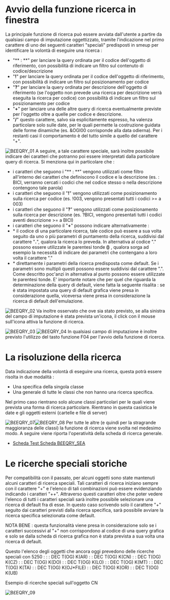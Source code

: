 # Avvio della funzione ricerca in finestra
La principale funzione di ricerca può essere avviata dall'utente a partire da qualsiasi campo di imputazione oggettizzato, tramite l'indicazione nel primo carattere di uno dei seguenti caratteri "speciali" predisposti in smeup per identificare la volontà di eseguire una ricerca  : 
-  "** : **" per lanciare la query ordinata per il codice dell'oggetto di riferimento, con possibilità di indicare un filtro sul contenuto di codice/descrizione
-  "**!**" per lanciare la query ordinata per il codice dell'oggetto di riferimento, con possibilità di indicare un filtro sul posizionamento per codice
-  "**?**" per lanciare la query ordinata per descrizione dell'oggetto di riferimento (se l'oggetto non prevede una ricerca per descrizione verrà eseguita la ricerca per codice) con possibilità di indicare un filtro sul posizionamento per codice
-  "**+**" per lanciare una delle altre query di ricerca eventualmente previste per l'oggetto oltre a quelle per codice e descrizione.
-  "**/**" questo carattere, salvo sia esplicitamente espresso, ha valenza particolare solo sulle date, per le quali permette la costruzione guidata delle forme dinamiche (es. &OGI00 corrisponde alla data odierna). Per i restanti casi il comportamento è del tutto simile a quello del carattere "+".

![B£EQRY_01](https://doc.smeup.com/immagini/B£EQRYA02A/BXEQRY_01.png)
A seguire, a tale carattere speciale, sarà inoltre possibile indicare dei caratteri che potranno poi essere interpretati dalla particolare query di ricerca. Si menziona qui in particolare che : 
-  i caratteri che seguono i "** : **" vengono utilizzati come filtro all'interno dei caratteri che definiscono il codice e la descrizione (es.  : BICI, verranno cercati i codici che nel codice stesso o nella descrizione contengono tale parola)
-  i caratteri che seguono il "**!**" vengono utilizzati come posizionamento sulla ricerca per codice (es. !003, vengono presentati tutti i codici >= a 003)
-  i caratteri che seguono il "**?**" vengono utilizzati come posizionamento sulla ricerca per descrizione (es. ?BICI, vengono presentati tutti i codici aventi descrizione >= a BICI)
-  i caratteri che seguono il "**+**" possono indicare alternativamente : 
- \* il codice di una particolare ricerca, tale codice può essere a sua volta seguito da uno o più parametri di puntamento della ricerca, suddivisi dal carattere "**.**", qualora la ricerca lo preveda. In alternativa al codice "." possono essere utilizzate le parentesi tonde **()** , qualora sorga ad esempio la necessità di indicare dei parametri che contengano a loro volta il carattere "."
- \* direttamente i parametri della ricerca predisposta come default. Se i parametri sono multipli questi possono essere suddivisi dal carattere ".". Come descritto poc'anzi in alternativa al punto possono essere utilizzate le parentesi tonde. E' importante notare che per quel che riguarda la determinazione della query di default, viene fatta la seguente risalita :  se è stata impostata una query di default grafica viene presa in considerazione quella, viceversa viene presa in considerazione la ricerca di default dell'emulazione.

![B£EQRY_02](https://doc.smeup.com/immagini/B£EQRYA02A/BXEQRY_02.png)
Va inoltre osservato che ove sia stato previsto, se alla sinistra del campo di imputazione è stata prevista un'icona, il click con il mouse sull'icona attiva la funzione di ricerca.

![B£EQRY_03](https://doc.smeup.com/immagini/B£EQRYA02A/BXEQRY_03.png)
![B£EQRY_04](https://doc.smeup.com/immagini/B£EQRYA02A/BXEQRY_04.png)
In qualsiasi campo di imputazione è inoltre previsto l'utilizzo del tasto funzione F04 per l'avvio della funzione di ricerca.

# La risoluzione della ricerca
Data indicazione della volontà di eseguire una ricerca, questa potrà essere risolta in due modalità : 
-  Una specifica della singola classe
-  Una generale di tutte le classi che non hanno una ricerca specifica.

Nel primo caso rientrano solo alcune classi particolari per le quali viene prevista una forma di ricerca particolare. Rientrano in questa casistica le date e gli oggetti esterni (cartelle e file di server)

![B£EQRY_07](https://doc.smeup.com/immagini/B£EQRYA02A/BXEQRY_07.png)![B£EQRY_08](https://doc.smeup.com/immagini/B£EQRYA02A/BXEQRY_08.png)
Per tutte le altre (e quindi per la stragrande maggioranza delle classi) la funzione di ricerca viene svolta nel medesimo modo. A seguire viene riporta l'operatività della scheda di ricerca generale.

- [Scheda Test Scheda B£EQRY_SEA](Sorgenti/DOC_OPE/MB/SCP_SCH/B£EQRY_SEA)

# Le ricerche speciali storiche
Per compatibilità con il passato, per alcuni oggetti sono state mantenuti alcuni caratteri di ricerca speciali. Tali caratteri di ricerca iniziano sempre con il carattere "+" e l'elenco di tali combinazioni può essere evidenziando indicando i caratteri "++". Attraverso questi caratteri oltre che poter vedere l'elenco di tutti i caratteri speciali sarà inoltre possibile selezionare una ricerca di default fra di esse. In questo caso scrivendo solo il carattere "+" seguito dai caratteri previsti dalla ricerca specifica, sarà possibile avviare la ricerca specifica selezionata come default.

NOTA BENE :  questa funzionalità viene presa in considerazione solo se i caratteri successivi al "+" non corrispondono al codice di una query grafica e solo se dalla scheda di ricerca grafica non è stata prevista a sua volta una ricerca di default.

Questo l'elenco degli oggetti che ancora oggi prevedono delle ricerche speciali con 5250 : 
 :  : DEC T(OG) K(AR)
 :  : DEC T(OG) K(CN)
 :  : DEC T(OG) K(CZ)
 :  : DEC T(OG) K(DO)
 :  : DEC T(OG) K(LO)
 :  : DEC T(OG) K(MT)
 :  : DEC T(OG) K(TA)
 :  : DEC T(OG) K(OJ\*FILE)
 :  : DEC T(OG) K(OR)
 :  : DEC T(OG) K(UB)

Esempio di ricerche speciali sull'oggetto CN

![B£EQRY_09](https://doc.smeup.com/immagini/B£EQRYA02A/BXEQRY_09.png)